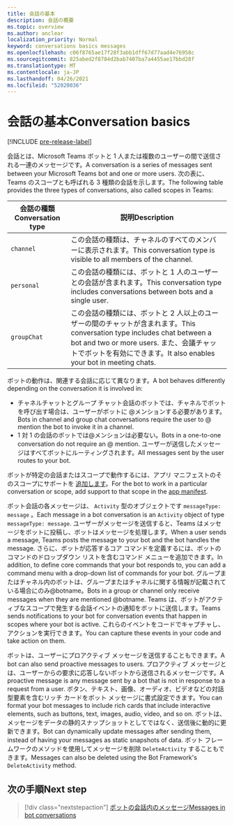 ```yaml
---
title: 会話の基本
description: 会話の概要
ms.topic: overview
ms.author: anclear
localization_priority: Normal
keyword: conversations basics messages
ms.openlocfilehash: c06f8765ae17f28f3abb1dff67d77aad4e76958c
ms.sourcegitcommit: 825abed2f8784d2bab7407ba7a4455ae17bbd28f
ms.translationtype: MT
ms.contentlocale: ja-JP
ms.lasthandoff: 04/26/2021
ms.locfileid: "52020036"
---
```

# <a name="conversation-basics"></a><span data-ttu-id="59b48-103">会話の基本</span><span class="sxs-lookup"><span data-stu-id="59b48-103">Conversation basics</span></span>

[!INCLUDE [pre-release-label](~/includes/v4-to-v3-pointer-bots.md)]

<span data-ttu-id="59b48-104">会話とは、Microsoft Teams ボットと 1 人または複数のユーザーの間で送信される一連のメッセージです。</span><span class="sxs-lookup"><span data-stu-id="59b48-104">A conversation is a series of messages sent between your Microsoft Teams bot and one or more users.</span></span> <span data-ttu-id="59b48-105">次の表に、Teams のスコープとも呼ばれる 3 種類の会話を示します。</span><span class="sxs-lookup"><span data-stu-id="59b48-105">The following table provides the three types of conversations, also called scopes in Teams:</span></span>

| <span data-ttu-id="59b48-106">会話の種類</span><span class="sxs-lookup"><span data-stu-id="59b48-106">Conversation type</span></span> | <span data-ttu-id="59b48-107">説明</span><span class="sxs-lookup"><span data-stu-id="59b48-107">Description</span></span> |
| ------- | ----------- |
| `channel` | <span data-ttu-id="59b48-108">この会話の種類は、チャネルのすべてのメンバーに表示されます。</span><span class="sxs-lookup"><span data-stu-id="59b48-108">This conversation type is visible to all members of the channel.</span></span> |
| `personal` | <span data-ttu-id="59b48-109">この会話の種類には、ボットと 1 人のユーザーとの会話が含まれます。</span><span class="sxs-lookup"><span data-stu-id="59b48-109">This conversation type includes conversations between bots and a single user.</span></span> |
| `groupChat` | <span data-ttu-id="59b48-110">この会話の種類には、ボットと 2 人以上のユーザーの間のチャットが含まれます。</span><span class="sxs-lookup"><span data-stu-id="59b48-110">This conversation type includes chat between a bot and two or more users.</span></span> <span data-ttu-id="59b48-111">また、会議チャットでボットを有効にできます。</span><span class="sxs-lookup"><span data-stu-id="59b48-111">It also enables your bot in meeting chats.</span></span> |

<span data-ttu-id="59b48-112">ボットの動作は、関連する会話に応じて異なります。</span><span class="sxs-lookup"><span data-stu-id="59b48-112">A bot behaves differently depending on the conversation it is involved in:</span></span>

* <span data-ttu-id="59b48-113">チャネルチャットとグループ チャット会話のボットでは、チャネルでボットを呼び出す場合は、ユーザーがボットに @メンションする必要があります。</span><span class="sxs-lookup"><span data-stu-id="59b48-113">Bots in channel and group chat conversations require the user to @ mention the bot to invoke it in a channel.</span></span>
* <span data-ttu-id="59b48-114">1 対 1 の会話のボットでは@メンションは必要ない。</span><span class="sxs-lookup"><span data-stu-id="59b48-114">Bots in a one-to-one conversation do not require an @ mention.</span></span> <span data-ttu-id="59b48-115">ユーザーが送信したメッセージはすべてボットにルーティングされます。</span><span class="sxs-lookup"><span data-stu-id="59b48-115">All messages sent by the user routes to your bot.</span></span>

<span data-ttu-id="59b48-116">ボットが特定の会話またはスコープで動作するには、アプリ マニフェストのそのスコープにサポートを [追加します](~/resources/schema/manifest-schema.md)。</span><span class="sxs-lookup"><span data-stu-id="59b48-116">For the bot to work in a particular conversation or scope, add support to that scope in the [app manifest](~/resources/schema/manifest-schema.md).</span></span>

<span data-ttu-id="59b48-117">ボット会話の各メッセージは、 `Activity` 型のオブジェクトです `messageType: message` 。</span><span class="sxs-lookup"><span data-stu-id="59b48-117">Each message in a bot conversation is an `Activity` object of type `messageType: message`.</span></span> <span data-ttu-id="59b48-118">ユーザーがメッセージを送信すると、Teams はメッセージをボットに投稿し、ボットはメッセージを処理します。</span><span class="sxs-lookup"><span data-stu-id="59b48-118">When a user sends a message, Teams posts the message to your bot and the bot handles the message.</span></span> <span data-ttu-id="59b48-119">さらに、ボットが応答するコア コマンドを定義するには、ボットのコマンドのドロップダウン リストを含むコマンド メニューを追加できます。</span><span class="sxs-lookup"><span data-stu-id="59b48-119">In addition, to define core commands that your bot responds to, you can add a command menu with a drop-down list of commands for your bot.</span></span> <span data-ttu-id="59b48-120">グループまたはチャネル内のボットは、グループまたはチャネルに関する情報が記載されている場合にのみ@botname。</span><span class="sxs-lookup"><span data-stu-id="59b48-120">Bots in a group or channel only receive messages when they are mentioned @botname.</span></span> <span data-ttu-id="59b48-121">Teams は、ボットがアクティブなスコープで発生する会話イベントの通知をボットに送信します。</span><span class="sxs-lookup"><span data-stu-id="59b48-121">Teams sends notifications to your bot for conversation events that happen in scopes where your bot is active.</span></span> <span data-ttu-id="59b48-122">これらのイベントをコードでキャプチャし、アクションを実行できます。</span><span class="sxs-lookup"><span data-stu-id="59b48-122">You can capture these events in your code and take action on them.</span></span> 

<span data-ttu-id="59b48-123">ボットは、ユーザーにプロアクティブ メッセージを送信することもできます。</span><span class="sxs-lookup"><span data-stu-id="59b48-123">A bot can also send proactive messages to users.</span></span> <span data-ttu-id="59b48-124">プロアクティブ メッセージとは、ユーザーからの要求に応答しないボットから送信されるメッセージです。</span><span class="sxs-lookup"><span data-stu-id="59b48-124">A proactive message is any message sent by a bot that is not in response to a request from a user.</span></span> <span data-ttu-id="59b48-125">ボタン、テキスト、画像、オーディオ、ビデオなどの対話型要素を含むリッチ カードをボット メッセージに書式設定できます。</span><span class="sxs-lookup"><span data-stu-id="59b48-125">You can format your bot messages to include rich cards that include interactive elements, such as buttons, text, images, audio, video, and so on.</span></span> <span data-ttu-id="59b48-126">ボットは、メッセージをデータの静的スナップショットとしてではなく、送信後に動的に更新できます。</span><span class="sxs-lookup"><span data-stu-id="59b48-126">Bot can dynamically update messages after sending them, instead of having your messages as static snapshots of data.</span></span> <span data-ttu-id="59b48-127">ボット フレームワークのメソッドを使用してメッセージを削除 `DeleteActivity` することもできます。</span><span class="sxs-lookup"><span data-stu-id="59b48-127">Messages can also be deleted using the Bot Framework's `DeleteActivity` method.</span></span>

## <a name="next-step"></a><span data-ttu-id="59b48-128">次の手順</span><span class="sxs-lookup"><span data-stu-id="59b48-128">Next step</span></span>

> [!div class="nextstepaction"]
> [<span data-ttu-id="59b48-129">ボットの会話内のメッセージ</span><span class="sxs-lookup"><span data-stu-id="59b48-129">Messages in bot conversations</span></span>](~/bots/how-to/conversations/conversation-messages.md)
